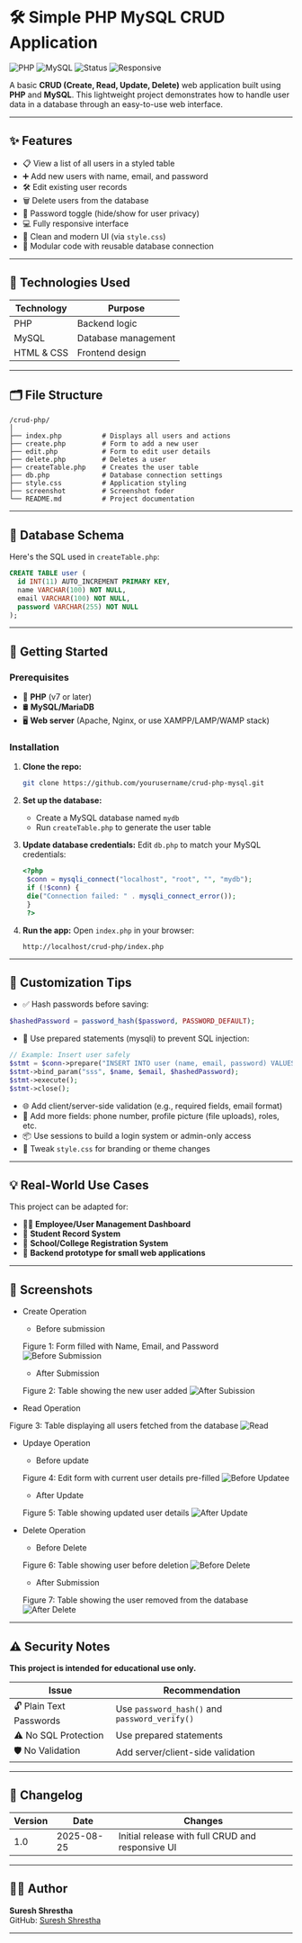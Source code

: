 # 🛠️ Simple PHP MySQL CRUD Application

![PHP](https://img.shields.io/badge/PHP-7%2B-blue?logo=php)
![MySQL](https://img.shields.io/badge/MySQL-5%2B-orange?logo=mysql)
![Status](https://img.shields.io/badge/status-Active-brightgreen)
![Responsive](https://img.shields.io/badge/Responsive-Yes-blue)

A basic **CRUD (Create, Read, Update, Delete)** web application built using **PHP** and **MySQL**. This lightweight project demonstrates how to handle user data in a database through an easy-to-use web interface.

---

## ✨ Features

- 📋 View a list of all users in a styled table  
- ➕ Add new users with name, email, and password  
- 🛠️ Edit existing user records  
- 🗑️ Delete users from the database  
- 🔐 Password toggle (hide/show for user privacy)  
- 💻 Fully responsive interface  
- 🎨 Clean and modern UI (via `style.css`)  
- 🔗 Modular code with reusable database connection  

---

## 🧰 Technologies Used

| Technology | Purpose             |
|------------|---------------------|
| PHP        | Backend logic       |
| MySQL      | Database management |
| HTML & CSS | Frontend design     |

---


## 🗂️ File Structure

```
/crud-php/
│
├── index.php          # Displays all users and actions
├── create.php         # Form to add a new user
├── edit.php           # Form to edit user details
├── delete.php         # Deletes a user
├── createTable.php    # Creates the user table
├── db.php             # Database connection settings
├── style.css          # Application styling
├── screenshot         # Screenshot foder
└── README.md          # Project documentation
```

---

## 🧱 Database Schema

Here's the SQL used in `createTable.php`:

```sql
CREATE TABLE user (
  id INT(11) AUTO_INCREMENT PRIMARY KEY,
  name VARCHAR(100) NOT NULL,
  email VARCHAR(100) NOT NULL,
  password VARCHAR(255) NOT NULL
);
```

---

## 🚀 Getting Started

### Prerequisites

- 🐘 **PHP** (v7 or later)
- 🛢️ **MySQL/MariaDB**
- 🖥️ **Web server** (Apache, Nginx, or use XAMPP/LAMP/WAMP stack)

### Installation

1. **Clone the repo:**
   ```bash
   git clone https://github.com/yourusername/crud-php-mysql.git
   ```

2. **Set up the database:**
   - Create a MySQL database named `mydb`
   - Run `createTable.php` to generate the user table

3. **Update database credentials:**
   Edit `db.php` to match your MySQL credentials:
   ```php
   <?php
    $conn = mysqli_connect("localhost", "root", "", "mydb");
    if (!$conn) {
    die("Connection failed: " . mysqli_connect_error());
    }
    ?>
   ```

4. **Run the app:**
   Open `index.php` in your browser:
   ```
   http://localhost/crud-php/index.php
   ```

---

## 🔧 Customization Tips

- ✅ Hash passwords before saving:
```php
$hashedPassword = password_hash($password, PASSWORD_DEFAULT);
```

- 🔐 Use prepared statements (mysqli) to prevent SQL injection:
```php
// Example: Insert user safely
$stmt = $conn->prepare("INSERT INTO user (name, email, password) VALUES (?, ?, ?)");
$stmt->bind_param("sss", $name, $email, $hashedPassword);
$stmt->execute();
$stmt->close();
```

- 🌐 Add client/server-side validation (e.g., required fields, email format)
- 🧑 Add more fields: phone number, profile picture (file uploads), roles, etc.
- 📦 Use sessions to build a login system or admin-only access
- 🎨 Tweak `style.css` for branding or theme changes

---

## 💡 Real-World Use Cases

This project can be adapted for:

- 🧑‍💼 **Employee/User Management Dashboard**
- 📝 **Student Record System**
- 🏫 **School/College Registration System**
- 💾 **Backend prototype for small web applications**

---

## 📸 Screenshots

- Create Operation
    - Before submission

    Figure 1: Form filled with Name, Email, and Password
    ![Before Submission](screenshot/create.jpg)

    - After Submission

    Figure 2: Table showing the new user added
    ![After Subission](screenshot/table.jpg)

- Read Operation

Figure 3: Table displaying all users fetched from the database
![Read](screenshot/read.jpg)

- Updaye Operation
    - Before update

    Figure 4: Edit form with current user details pre-filled
    ![Before Updatee](screenshot/update.jpg)

    - After Update

    Figure 5: Table showing updated user details
    ![After Update](screenshot/update_table.jpg)

- Delete Operation
    - Before Delete

    Figure 6: Table showing user before deletion
    ![Before Delete](screenshot/delete.jpg)

    - After Submission

    Figure 7: Table showing the user removed from the database
    ![After Delete](screenshot/after_delete.jpg)


---

## ⚠️ Security Notes

**This project is intended for educational use only.**

| Issue | Recommendation |
|-------|----------------|
| 🔓 Plain Text Passwords | Use `password_hash()` and `password_verify()` |
| ⚠️ No SQL Protection | Use prepared statements |
| 🛡️ No Validation | Add server/client-side validation |

---

## 🔄 Changelog

| Version | Date | Changes |
|---------|------|---------|
| 1.0 | 2025-08-25 | Initial release with full CRUD and responsive UI |

---

## 🧑‍💻 Author

**Suresh Shrestha**  
GitHub: [Suresh Shrestha](https://github.com/Suresh-Shrestha1)  

---
